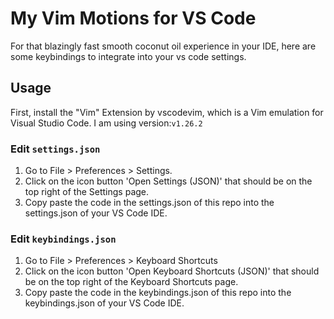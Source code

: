 # My Vim Motions for VS Code
For that blazingly fast smooth coconut oil experience in your IDE, here are some keybindings to integrate into your vs code settings.

## Usage
First, install the "Vim" Extension by vscodevim, which is a Vim emulation for Visual Studio Code.
I am using version:`v1.26.2`

### Edit `settings.json`
1. Go to File > Preferences > Settings.
2. Click on the icon button 'Open Settings (JSON)' that should be on the top right of the Settings page.
3. Copy paste the code in the settings.json of this repo into the settings.json of your VS Code IDE.

### Edit `keybindings.json`
1. Go to File > Preferences > Keyboard Shortcuts
2. Click on the icon button 'Open Keyboard Shortcuts (JSON)' that should be on the top right of the Keyboard Shortcuts page.
3. Copy paste the code in the keybindings.json of this repo into the keybindings.json of your VS Code IDE.
